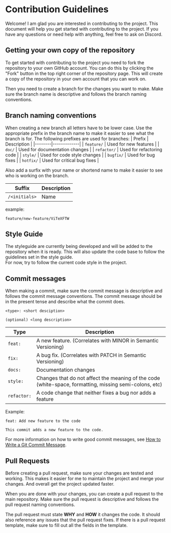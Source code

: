 # Contribution Guidelines
Welcome! I am glad you are interested in contributing to the project. This document will help you get started with contributing to the project. If you have any questions or need help with anything, feel free to ask on Discord.

## Getting your own copy of the repository
To get started with contributing to the project you need to fork the repository to your own GitHub account. You can do this by clicking the "Fork" button in the top right corner of the repository page. This will create a copy of the repository in your own account that you can work on.  

Then you need to create a branch for the changes you want to make. Make sure the branch name is descriptive and follows the branch naming conventions.

## Branch naming conventions
When creating a new branch all letters have to be lower case. Use the appropriate prefix in the branch name to make it easier to see what the branch is for. The following prefixes are used for branches:
| Prefix | Description |
|--------|-------------|
| `feature/` | Used for new features |
| `doc/` | Used for documentation changes |
| `refactor/` | Used for refactoring code |
| `style/` | Used for code style changes |
| `bugfix/` | Used for bug fixes |
| `hotfix/` | Used for critical bug fixes |

Also add a surfix with your name or shortend name to make it easier to see who is working on the branch.

| Suffix | Description |
|--------|-------------|
| `/<initials>` | Name |

example:
```plaintext
feature/new-feature/ViTeXFTW
```

## Style Guide
The styleguide are currently being developed and will be added to the repository when it is ready. This will also update the code base to follow the guidelines set in the style guide.  
For now, try to follow the current code style in the project.

## Commit messages
When making a commit, make sure the commit message is descriptive and follows the commit message conventions. The commit message should be in the present tense and describe what the commit does.

```plaintext
<type>: <short desciption>

(optional) <long description> 
```

| Type | Description |
|------|-------------|
| `feat:` | A new feature. (Correlates with MINOR in Semantic Versioning) |
| `fix:` | A bug fix. (Correlates with PATCH in Semantic Versioning)|
| `docs:` | Documentation changes |
| `style:` | Changes that do not affect the meaning of the code (white-space, formatting, missing semi-colons, etc) |
| `refactor:` | A code change that neither fixes a bug nor adds a feature |

Example:
```plaintext
feat: Add new feature to the code

This commit adds a new feature to the code. 
```

For more information on how to write good commit messages, see [How to Write a Git Commit Message](https://chris.beams.io/posts/git-commit/).

## Pull Requests
Before creating a pull request, make sure your changes are tested and working. This makes it easier for me to maintain the project and merge your changes. And overall get the project updated faster.

When you are done with your changes, you can create a pull request to the main repository. Make sure the pull request is descriptive and follows the pull request naming conventions.  

The pull request must state **WHY** and **HOW** it changes the code. It should also reference any issues that the pull request fixes. If there is a pull request template, make sure to fill out all the fields in the template.